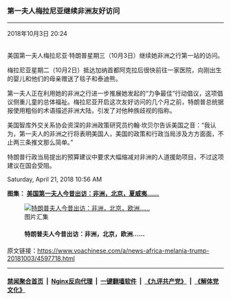 ### 第一夫人梅拉尼亚继续非洲友好访问
------------------------

<div class="published">
 <span class="date" title="中国时间">
  <time datetime="2018-10-03T20:24:55+08:00">
   2018年10月3日 20:24
  </time>
 </span>
</div>
<br/>
<div class="wsw">
 <p>
  美国第一夫人梅拉尼亚·特朗普星期三（10月3日）继续她非洲之行第一站的访问。
 </p>
 <p>
  梅拉尼亚星期二（10月2日）抵达加纳首都阿克拉后很快前往一家医院，向刚出生的婴儿和他们的母亲赠送了毯子和泰迪熊。
 </p>
 <p>
  第一夫人正在利用她的非洲之行进一步推展她发起的“力争最佳”行动倡议，这项倡议侧重儿童的总体福祉。梅拉尼亚开启这次友好访问的几个月之前，特朗普总统据报使用粗俗的术语描述非洲大陆，引发了对他种族歧视的指称。
 </p>
 <p>
  美国智库外交关系协会资深的非洲政策研究员约翰·坎贝尔告诉美国之音：“我认为，第一夫人的非洲之行将表明美国人，美国的政策和行政当局涉及方方面面，不止两三条推文那么简单。”
 </p>
 <p>
  特朗普行政当局提出的预算建议中要求大幅缩减对非洲的人道援助项目，不过这项建议在国会受阻。
 </p>
 <p>
  Saturday, April 21, 2018 10:56 AM
 </p>
 <p>
  <strong>
   图集：
   <a class="wsw__a" href="https://www.voachinese.com/a/4596974.html">
    <span class="title">
     美国第一夫人今昔出访：非洲，北京，夏威夷……
    </span>
   </a>
  </strong>
 </p>
 <div class="wsw__embed">
  <figure class="media-gallery-embed overlay-wrap js-media-expand" data-lbox-gallery="true" data-lbox-gallery-url="/a/4596974.html">
   <a href="https://www.voachinese.com/a/4596974.html" title="特朗普夫人今昔出访：非洲，北京，欧洲……">
    <div class="img-wrap">
     <div class="thumb thumb16_9">
      <img alt="特朗普夫人今昔出访：非洲，北京，欧洲……" src="https://gdb.voanews.com/B22E9B7D-5B80-4AA3-9BAD-B8551E212C67_w250_r1_s.jpg"/>
     </div>
     <span class="ico ico-gallery ico--media-type ico--xl">
     </span>
     <span class="ico ico-gallery ico--media-expand ico--rounded">
     </span>
    </div>
   </a>
   <figcaption class="d-flex flex-wrap overlay-content">
    <span class="label label--media label--inverted m-l-sm">
     图片汇集
    </span>
    <h4 class="title title--media title--inverted m-l-sm">
     特朗普夫人今昔出访：非洲，北京，欧洲……
    </h4>
   </figcaption>
   <div>
    <div data-lbox-gallery-item-src="https://gdb.voanews.com/B22E9B7D-5B80-4AA3-9BAD-B8551E212C67_w1024_q10_s.jpg" data-lbox-gallery-item-title="美国第一夫人梅拉尼娅&amp;middot;特朗普在加纳首都阿克拉访问医院，抱着儿童 （2018年10月2日）。加纳是她访问非洲的第一站。此行是她丈夫成为美国总统以来她首次独自进行的重大国际访问。 白宫说，此行将&amp;ldquo;重点关注医院对孕产妇和新生儿护理、儿童教育、非洲各国文化与历史的深层交融，以及美国如何支持各国实现自力更生&amp;rdquo; 。">
    </div>
    <div data-lbox-gallery-item-src="https://gdb.voanews.com/9E3C423C-05BE-49FE-8AE2-E44E13E2CB23_w1024_q10_s.jpg" data-lbox-gallery-item-title="美国第一夫人梅拉尼娅&amp;middot;特朗普参观北京动物园，把美国秃鹰玩具送给欢迎她的儿童（2017年11月10日）。">
    </div>
    <div data-lbox-gallery-item-src="https://gdb.voanews.com/4132F50A-7C6E-4A1B-AF7E-87B2498A1B33_w1024_q10_s.jpg" data-lbox-gallery-item-title="在伦敦西面的布伦海姆宫，美国第一夫人梅拉尼娅&amp;middot;特朗普，美国总统唐纳德&amp;middot;特朗普，英国首相特雷莎&amp;middot;梅和她的丈夫菲利普&amp;middot;梅站在台阶上关上苏格兰、爱尔兰和威尔士卫队的乐队表演（2018年7月12日）。布伦海姆宫（Blenheim Palace）是英国前首相邱吉尔的出生地和祖屋，所以这里又叫丘吉尔庄园。">
    </div>
    <div data-lbox-gallery-item-src="https://gdb.voanews.com/CF1AA15A-4007-4C12-B136-8AC5CDD0ECB7_w1024_q10_s.jpg" data-lbox-gallery-item-title="2018年10月3日，在加纳的海岸角，美国第一夫人Melania Trump与海岸角城堡博物馆的教育家一起参观海岸角城堡。">
    </div>
    <div data-lbox-gallery-item-src="https://gdb.voanews.com/39365632-D291-4DC5-8712-EA28511FFFAE_w1024_q10_s.jpg" data-lbox-gallery-item-title="美国第一夫人梅拉尼娅&amp;middot;特朗普在加纳首都阿克拉访问医院，向儿童及其家长赠送了毯子和玩具熊， 泰迪熊服装上的英文，含义是&amp;ldquo;成为最佳&amp;rdquo;，这是梅拉尼娅倡导的运动的主题口号（2018年10月2日）。">
    </div>
    <div data-lbox-gallery-item-src="https://gdb.voanews.com/39B455FC-36F6-4B8B-8B51-22BE7A1513A8_w1024_q10_s.jpg" data-lbox-gallery-item-title="美国第一夫人梅拉尼娅&amp;middot;特朗普在加纳首都阿克拉访问医院，看望儿童 （2018年10月2日）。加纳是她访问非洲的第一站。美国智库外交关系协会资深的非洲政策研究员约翰&amp;middot;坎贝尔告诉美国之音：&amp;ldquo;我认为，第一夫人的非洲之行将表明美国人，美国的政策和行政当局涉及方方面面，不止两三条推文那么简单。&amp;rdquo;">
    </div>
    <div data-lbox-gallery-item-src="https://gdb.voanews.com/9AEAB981-4655-474E-841A-E3F345B7275A_w1024_q10_s.jpg" data-lbox-gallery-item-title="美国第一夫人梅拉尼娅&amp;middot;特朗普非洲之行路线图，包括加纳、马拉维、肯尼亚与埃及。她2018年10月2日抵达加纳首都阿克拉。特朗普行政当局提出的预算建议中要求大幅缩减对非洲的人道援助项目，不过这项建议在国会受阻。">
    </div>
    <div data-lbox-gallery-item-src="https://gdb.voanews.com/0A38ECAD-E8AA-4D6C-AF66-51E96C935DCE_w1024_q10_s.jpg" data-lbox-gallery-item-title="美国总统特朗普和第一夫人梅拉尼亚在首次亚洲之行期间参观中国北京故宫。（2017年11月8日）">
    </div>
    <div data-lbox-gallery-item-src="https://gdb.voanews.com/D1222C44-F615-4A4A-8AAE-4F07DE1F1E9E_w1024_q10_s.jpg" data-lbox-gallery-item-title="美国第一夫人梅拉尼娅&amp;middot;特朗普参观北京慕田峪长城，走在蜿蜒起伏的长城上（2017年11月10日）。梅拉尼娅乘坐缆车，沿着陡峭山势抵达长城顶端。慕田峪长城当日不开放。 梅拉妮娅获赠&amp;ldquo;好汉证书&amp;rdquo;。之后她留言说：&amp;ldquo;参观这个世界奇观，令我十分惊叹。&amp;rdquo;">
    </div>
    <div data-lbox-gallery-item-src="https://gdb.voanews.com/67E72BDD-7EF1-42EA-968F-9936F82C31B9_w1024_q10_s.jpg" data-lbox-gallery-item-title="美国第一夫人梅拉尼娅&amp;middot;特朗普和中国国家主席习近平夫人彭丽媛访问北京板厂小学，两人手持学生写的福字（2017年11月9日）。">
    </div>
    <div data-lbox-gallery-item-src="https://gdb.voanews.com/5B36DC8C-DE76-4AB7-ADC7-04325E0A46A0_w1024_q10_s.jpg" data-lbox-gallery-item-title="美国第一夫人梅拉尼娅&amp;middot;特朗普和中国国家主席习近平夫人彭丽媛访问北京板厂小学（2017年11月9日）。">
    </div>
    <div data-lbox-gallery-item-src="https://gdb.voanews.com/48D2E25E-33D2-45A6-A969-343278AED4F6_w1024_q10_s.jpg" data-lbox-gallery-item-title="美国第一夫人梅拉尼娅&amp;middot;特朗普和中国国家主席习近平夫人彭丽媛访问北京板厂小学，参观烹调课（2017年11月9日）。">
    </div>
    <div data-lbox-gallery-item-src="https://gdb.voanews.com/86E4AC30-B080-4F7C-8E5A-2FCED972DD87_w1024_q10_s.jpg" data-lbox-gallery-item-title="2018年7月11日，特朗普夫人、马克龙夫人和欧洲各国政要的夫人或伙伴在比利时的布鲁塞尔。">
    </div>
    <div data-lbox-gallery-item-src="https://gdb.voanews.com/EC830B79-AD1B-43A4-8729-2B44051F82D0_w1024_q10_s.jpg" data-lbox-gallery-item-title="2018年7月16日，在芬兰赫尔辛基举行的美国总统特朗普同俄罗斯总统普京的联合新闻发布会上，美国第一夫人捧着足球，那是普京送给特朗普的足球，特朗普扔给了夫人。">
    </div>
    <div data-lbox-gallery-item-src="https://gdb.voanews.com/2559E03A-FE9C-4386-B090-8A699A0B46F0_w1024_q10_s.jpg" data-lbox-gallery-item-title="在伦敦西面的布伦海姆宫的入口，美国第一夫人梅拉尼娅&amp;middot;特朗普，美国总统唐纳德&amp;middot;特朗普，英国首相特雷莎&amp;middot;梅和她的丈夫菲利普&amp;middot;梅站在台阶上（2018年7月12日）。">
    </div>
    <div data-lbox-gallery-item-src="https://gdb.voanews.com/87B32699-404D-40AA-9D9E-8E507078015A_w1024_q10_s.jpg" data-lbox-gallery-item-title="在伦敦西面的布伦海姆宫前面，美国总统川普和第一夫人梅拉尼娅&amp;middot;川普，英国首相特蕾莎&amp;middot;梅和她的丈夫菲利普&amp;middot;梅在欢迎仪式中（2018年7月12日）">
    </div>
    <div data-lbox-gallery-item-src="https://gdb.voanews.com/66733948-81D0-4E47-8476-7471C0757508_w1024_q10_s.jpg" data-lbox-gallery-item-title="2017年5月25日，特朗普夫人、马克龙夫人和欧洲各国政要的夫人或伙伴在比利时的布鲁塞尔。">
    </div>
    <div data-lbox-gallery-item-src="https://gdb.voanews.com/7453BAD8-8EFA-42D4-834E-BAD670ECB3E6_w1024_q10_s.jpg" data-lbox-gallery-item-title="2017年5月25日，在布鲁塞尔的法比奥拉女王医院，一个小孩与美国总统特朗普的妻子梅拉尼亚自拍。美国第一夫人到医院看望孩子，和儿童一起做纸花。">
    </div>
    <div data-lbox-gallery-item-src="https://gdb.voanews.com/A3CCF34C-19FB-47FD-9617-A2086B327FF4_w1024_q10_s.jpg" data-lbox-gallery-item-title="2017年5月25日，美国第一夫人梅拉尼亚来到位于布鲁塞尔的法比奥拉女王医院，看望孩子，接受儿童献花。">
    </div>
    <div data-lbox-gallery-item-src="https://gdb.voanews.com/5CBB6B80-41E7-4CCA-ADE9-D60867F27002_w1024_q10_s.jpg" data-lbox-gallery-item-title="2017年11月6日在东京的皇宫，日本天皇明仁和皇后美智子欢迎美国总统唐纳德&amp;middot;特朗普和第一夫人梅拉尼娅&amp;middot;特朗普。">
    </div>
    <div data-lbox-gallery-item-src="https://gdb.voanews.com/3305B4ED-699C-48BB-8436-A170725500BE_w1024_q10_s.jpg" data-lbox-gallery-item-title="美国总统特朗普与第一夫人梅拉尼亚当地时间2017年11月7日抵达韩国首都首尔。">
    </div>
    <div data-lbox-gallery-item-src="https://gdb.voanews.com/4CDDF6F6-8574-4D2C-9590-73C04E3CC422_w1024_q10_s.jpg" data-lbox-gallery-item-title="美国第一夫人梅拉尼亚和韩国第一夫人金正淑在韩国总统府青瓦台前往会见儿童们（2017年11月7日）">
    </div>
   </div>
  </figure>
 </div>
</div>

原文链接：https://www.voachinese.com/a/news-africa-melania-trump-20181003/4597718.html


------------------------
#### [禁闻聚合首页](https://github.com/gfw-breaker/banned-news/blob/master/README.md) &nbsp;|&nbsp; [Nginx反向代理](https://github.com/gfw-breaker/open-proxy/blob/master/README.md) &nbsp;|&nbsp;  [一键翻墙软件](https://github.com/gfw-breaker/nogfw/blob/master/README.md) &nbsp;|&nbsp; [《九评共产党》](https://github.com/gfw-breaker/9ping.md/blob/master/README.md#九评之一评共产党是什么) &nbsp;|&nbsp; [《解体党文化》](https://github.com/gfw-breaker/jtdwh.md/blob/master/README.md#绪论)